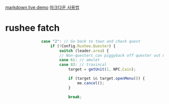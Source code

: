 [1]: https://markdown-here.com/livedemo.html
[markdown live demo][1] [마크다운 사용법](https://dooray.com/htmls/guides/markdown_ko_KR.html)

# rushee fatch

```javascript
				case "2": // Go back to town and check quest
					if (!Config.Rushee.Quester) {
						switch (leader.area) {
						// Non-questers can piggyback off quester out messages
						case 61: // amulet
						case 83: // travincal
							target = getUnit(1, NPC.Cain);

							if (target && target.openMenu()) {
								me.cancel();
							}

							break;
```

